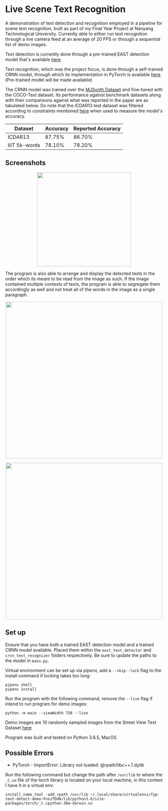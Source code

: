 # Live Scene Text Recognition

A demonstration of text detection and recognition employed in a pipeline for scene text recognition, built as part of my Final Year Project at Nanyang Technological University. Currently able to either run text recognition through a live camera feed at an average of 20 FPS or through a sequential list of demo images.

Text detection is currently done through a pre-trained EAST detection model that's available [here](https://www.dropbox.com/s/r2ingd0l3zt8hxs/frozen_east_text_detection.tar.gz?dl=1).

Text recognition, which was the project focus, is done through a self-trained CRNN model, through which its implementation in PyTorch is available [here](https://github.com/meijieru/crnn.pytorch). (Pre-trained model will be made available)

The CRNN model was trained over the [MJSynth Dataset](https://www.robots.ox.ac.uk/~vgg/data/text/) and fine-tuned with the COCO-Text dataset. Its performance against benchmark datasets along with their comparisons against what was reported in the paper are as tabulated below. Do note that the ICDAR13 test dataset was filtered according to constraints mentioned [here](https://github.com/meijieru/crnn.pytorch/issues/5) when used to measure the model's accuracy.

| Dataset | Accuracy | Reported Accuracy |
|--|--|--|
| ICDAR13 | 87.75% | 86.70% |
| IIIT 5k-words | 78.10% | 78.20% |

## Screenshots

<p align="center">
  <img src="https://raw.githubusercontent.com/joshenlim/live-text-recognition/master/screenshots/ss_1.png" width="300px" style="display: block; margin: 0 auto"/>
</p>

The program is also able to arrange and display the detected texts in the order which its meant to be read from the image as such. If the image contained multiple contexts of texts, the program is able to segregate them accordingly as well and not treat all of the words in the image as a single paragraph.

<p align="center">
  <img src="https://raw.githubusercontent.com/joshenlim/live-text-recognition/master/screenshots/ss_2.png" width="500px" style="display: block; margin: 0 auto"/>
</p>

<p align="center">
  <img src="https://raw.githubusercontent.com/joshenlim/live-text-recognition/master/screenshots/ss_3.png" width="500px" style="display: block; margin: 0 auto"/>
</p>

## Set up

Ensure that you have both a trained EAST detection model and a trained CRNN model available. Placed them within the `east_text_detector` and `crnn_text_recognizer` folders respectively. Be sure to update the paths to the model in `main.py`.  

Virtual environment can be set up via pipenv, add a `--skip--lock` flag to the install command if locking takes too long:

```
pipenv shell
pipenv install
```

Run the program with the following command, remove the `--live` flag if intend to run program for demo images:

`python -m main --viewWidth 720 --live`

Demo images are 10 randomly sampled images from the Street View Text Dataset [here](http://vision.ucsd.edu/~kai/svt/) 

Program was built and tested on Python 3.6.5, MacOS

## Possible Errors

- PyTorch - ImportError: Library not loaded: @rpath/libc++.1.dylib

Run the following command but change the path after `/usr/lib` to where the `_C.so` file of the torch library is located on your local machine, in this context I have it in a virtual env:

`install_name_tool -add_rpath /usr/lib ~/.local/share/virtualenvs/fyp-text-detect-demo-FnxzTDdA/lib/python3.6/site-packages/torch/_C.cpython-36m-darwin.so`
